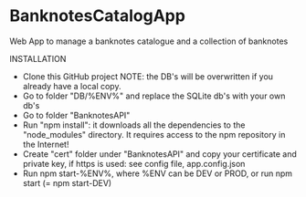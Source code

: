 # BanknotesCatalogApp
Web App to manage a banknotes catalogue and a collection of banknotes

INSTALLATION

* Clone this GitHub project
    NOTE: the DB's will be overwritten if you already have a local copy. 
* Go to folder "DB/%ENV%" and replace the SQLite db's with your own db's
* Go to folder "BanknotesAPI"
* Run "npm install": it downloads all the dependencies to the "node_modules" directory. It requires access to the npm repository in the Internet!
* Create "cert" folder under "BanknotesAPI" and copy your certificate and private key, if https is used: see config file, app.config.json
* Run npm start-%ENV%, where %ENV can be DEV or PROD, or run npm start (= npm start-DEV) 
